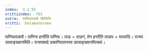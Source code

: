 ```yaml
---
index:  3.2.55
vrittiindex:  783
sutra:  पाणिघताडघौ शिल्पिनि
vritti:  balamanorama 
---
```


पाणिघताडघौ। पाणिना हन्तीति पाणिघः। ताडः = ताडनं, तेन हन्तीति ताडघः = मल्लादिः। राजघ उपसङ्ख्यानमिति। राजघशब्दे उक्तनिपातनस्य उपसङ्ख्यानमित्यर्थः।

